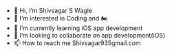 - 👋 Hi, I’m Shivsagar S Wagle
- 👀 I’m interested in Coding and 🏍
- 🌱 I’m currently learning iOS app development
- 💞️ I’m looking to collaborate on app development(iOS)
- 📫 How to reach me Shivsagar935gmail.com

<!---
shivsagar999/shivsagar999 is a ✨ special ✨ repository because its `README.md` (this file) appears on your GitHub profile.
You can click the Preview link to take a look at your changes.
--->
